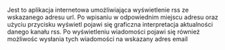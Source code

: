 Jest to aplikacja internetowa umożliwiająca wyświetlenie rss ze wskazanego adresu url. Po wpisaniu w odpowiednim miejscu adresu oraz użyciu przycisku wyświetl pojawi się graficzna interpretacja aktualności danego kanału rss. Po wyświetleniu wiadomości pojawi się również możliwośc wysłania tych wiadomości na wskazany adres email
